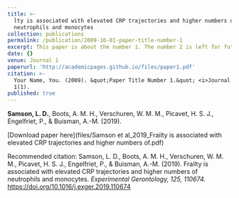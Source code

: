```yaml
---
title: >-
  lty is associated with elevated CRP trajectories and higher numbers of
  neutrophils and monocytes
collection: publications
permalink: /publication/2009-10-01-paper-title-number-1
excerpt: This paper is about the number 1. The number 2 is left for future work.
date: {}
venue: Journal 1
paperurl: 'http://academicpages.github.io/files/paper1.pdf'
citation: >-
  Your Name, You. (2009). &quot;Paper Title Number 1.&quot; <i>Journal 1</i>.
  1(1).
published: true
---
```

**Samson, L. D.**, Boots, A. M. H., Verschuren, W. M. M., Picavet, H. S. J., Engelfriet, P., & Buisman, A.-M. (2019). 

[Download paper here](files/Samson et al_2019_Frailty is associated with elevated CRP trajectories and higher numbers of.pdf)

Recommended citation: Samson, L. D., Boots, A. M. H., Verschuren, W. M. M., Picavet, H. S. J., Engelfriet, P., & Buisman, A.-M. (2019). Frailty is associated with elevated CRP trajectories and higher numbers of neutrophils and monocytes. *Experimental Gerontology, 125, 110674.* https://doi.org/10.1016/j.exger.2019.110674
